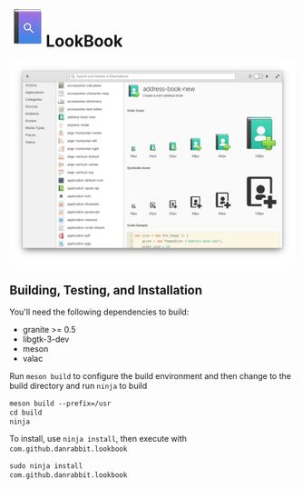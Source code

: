 <img align="left" width="64" height="64" src="data/icons/64/com.github.danrabbit.lookbook.svg">
<h1 class="rich-diff-level-zero">LookBook</h1>

![LookBook Screenshot](data/screenshot.png?raw=true)

## Building, Testing, and Installation


You'll need the following dependencies to build:
* granite >= 0.5
* libgtk-3-dev
* meson
* valac

Run `meson build` to configure the build environment and then change to the build directory and run `ninja` to build

    meson build --prefix=/usr 
    cd build
    ninja

To install, use `ninja install`, then execute with `com.github.danrabbit.lookbook`

    sudo ninja install
    com.github.danrabbit.lookbook
